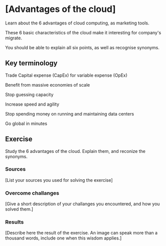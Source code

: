 # [Advantages of the cloud]

Learn about the 6 advantages of cloud computing, as marketing tools. 

These 6 basic characteristics of the cloud make it interesting for company's migrate. 

You should be able to explain all six points, as well as recognise synonyms.  

## Key terminology

Trade Capital expense (CapEx) for variable expense (OpEx)

Benefit from massive economies of scale

Stop guessing capacity

Increase speed and agility

Stop spending money on running and maintaining data centers

Go global in minutes

## Exercise
Study the 6 advantages of the cloud. Explain them, and reconize the synonyms. 

### Sources
[List your sources you used for solving the exercise]

### Overcome challanges
[Give a short description of your challanges you encountered, and how you solved them.]

### Results
[Describe here the result of the exercise. An image can speak more than a thousand words, include one when this wisdom applies.]
